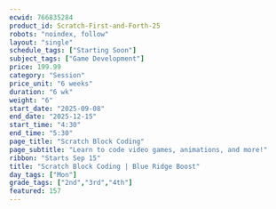 ```yaml
---
ecwid: 766835284
product_id: Scratch-First-and-Forth-25
robots: "noindex, follow"
layout: "single"
schedule_tags: ["Starting Soon"]
subject_tags: ["Game Development"]
price: 199.99
category: "Session"
price_unit: "6 weeks"
duration: "6 wk"
weight: "6"
start_date: "2025-09-08"
end_date: "2025-12-15"
start_time: "4:30"
end_time: "5:30"
page_title: "Scratch Block Coding"
page_subtitle: "Learn to code video games, animations, and more!"
ribbon: "Starts Sep 15"
title: "Scratch Block Coding | Blue Ridge Boost"
day_tags: ["Mon"]
grade_tags: ["2nd","3rd","4th"]
featured: 157
---
```

